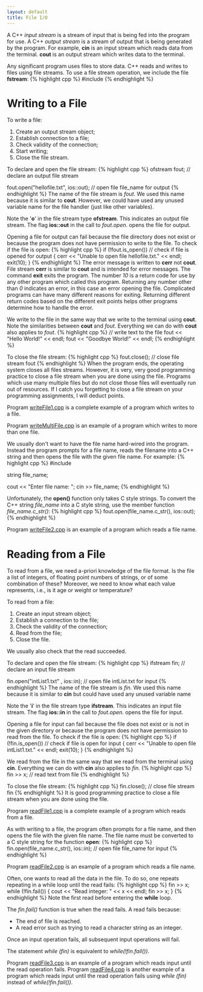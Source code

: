 ```yaml
---
layout: default
title: File I/O
---
```


A C++ *input stream* is a stream of input that is being fed
into the program for use.
A C++ *output stream* is a stream of output that is being generated 
by the program.
For example, **cin** is an input stream which reads data from the terminal.
**cout** is an output stream which writes data to the terminal.

Any significant program uses files to store data.
C++ reads and writes to files using file streams.
To use a file stream operation, we include the file **fstream**:
{% highlight cpp %}
#include <fstream>
{% endhighlight %}


# Writing to a File

To write a file:

1. Create an output stream object;
2. Establish connection to a file;
3. Check validity of the connection;
4. Start writing;
5. Close the file stream.

To declare and open the file stream:
{% highlight cpp %}
  ofstream fout;                           // declare an output file stream

  fout.open("hellofile.txt", ios::out);    // open file file_name for output
{% endhighlight %}
The name of the file stream is *fout*.
We used this name because it is similar to **cout**.
However, we could have used any unused variable name for the file handler 
(just like other variables).

Note the '**o**' in the file stream type **ofstream**.
This indicates an output file stream.
The flag **ios::out** in the call to *fout.open*.
opens the file for output.

Opening a file for output can fail because the file directory does not exist
or because the program does not have permission to write to the file.
To check if the file is open:
{% highlight cpp %}
  if (!fout.is_open())                     // check if file is opened for output
    {
      cerr << "Unable to open file hellofile.txt." << endl;
      exit(10);
    }
{% endhighlight %}
The error message is written to **cerr** not **cout**.
File stream **cerr** is similar to **cout** and is intended for error messages.
The command **exit** exits the program.
The number *10* is a return code for use by any other program
which called this program.
Returning any number other than *0* indicates an error,
in this case an error opening the file.
Complicated programs can have many different reasons for exiting.
Returning different return codes based on the different exit points
helps other programs determine how to handle the error.

We write to the file in the same way that we write to the terminal
using **cout**.
Note the similarities between **cout** and *fout*.  Everything we can do with
**cout** also applies to *fout*.
{% highlight cpp %}
  // write text to the file
  fout << "Hello World!" << endl;
  fout << "Goodbye World!" << endl;
{% endhighlight %}

To close the file stream:
{% highlight cpp %}
  fout.close();       // close file stream fout
{% endhighlight %}
When the program ends,
the operating system closes all files streams.
However, it is very, very good programming practice to close
a file stream when you are done using the file.
Programs which use many multiple files but do not close those files
will eventually run out of resources.
If I catch you forgetting to close a file stream 
on your programming assignments,
I will deduct points.

Program [writeFile1.cpp](../code/writeFile1) is a complete example 
of a program which writes to a file.

Program [writeMultiFile.cpp](../code/writeMultiFile) is an example
of a program which writes to more than one file.

We usually don't want to have the file name hard-wired into the program.
Instead the program prompts for a file name,
reads the filename into a C++ string 
and then opens the file with the given file name.
For example:
{% highlight cpp %}
#include <string>

string file_name;

cout << "Enter file name: ";
cin >> file_name;
{% endhighlight %}

Unfortunately, the **open()** function only takes C style strings.
To convert the C++ string *file_name* into a C style string, 
use the member function *file_name.c_str()*:
{% highlight cpp %}
fout.open(file_name.c_str(), ios::out);
{% endhighlight %}

Program [writeFile2.cpp](../code/writeFile2) is an example
of a program which reads a file name.


# Reading from a File

To read from a file, we need a-priori knowledge of the file format.
Is the file a list of integers, of floating point numbers
of strings, or of some combination of these?
Moreover, we need to know what each value represents,
i.e., is it age or weight or temperature?

To read from a file:

1. Create an input stream object;
2. Establish a connection to the file;
3. Check the validity of the connection;
4. Read from the file;
5. Close the file.

We usually also check that the read succeeded.

To declare and open the file stream:
{% highlight cpp %}
  ifstream fin;   // declare an input file stream

  fin.open("intList1.txt" , ios::in);   // open file intList.txt for input
{% endhighlight %}
The name of the file stream is *fin*.
We used this name because it is similar to **cin**
but could have used any unused variable name

Note the '**i**' in the file stream type **ifstream**.
This indicates an input file stream.
The flag **ios::in** in the call to *fout.open*.
opens the file for input.

Opening a file for input can fail because the file does not exist
or is not in the given directory or because the program does not
have permission to read from the file.
To check if the file is open:
{% highlight cpp %}
if (!fin.is_open())                // check if file is open for input
    {
      cerr << "Unable to open file intList1.txt." << endl;
      exit(10);
    }
{% endhighlight %}

We read from the file in the same way that we read from the terminal
using **cin**.
Everything we can do with **cin** also applies to *fin*.
{% highlight cpp %}
    fin >> x;     // read text from file
{% endhighlight %}

To close the file stream:
{% highlight cpp %}
  fin.close();       // close file stream fin
{% endhighlight %}
It is good programming practice to close
a file stream when you are done using the file.

Program [readFile1.cpp](../code/readFile1) is a complete example 
of a program which reads from a file.

As with writing to a file, the program often prompts
for a file name,
and then opens the file with the given file name.
The file name must be converted to a C style string
for the function **open**:
{% highlight cpp %}
fin.open(file_name.c_str(), ios::in);       // open file file_name for input
{% endhighlight %}

Program [readFile2.cpp](../code/readFile2) is an example
of a program which reads a file name.

Often, one wants to read all the data in the file.
To do so, one repeats repeating in a while loop until the read fails:
{% highlight cpp %}
    fin >> x;
    while (!fin.fail())
    {
        cout << "Read integer: " << x << endl;
        fin >> x;
    }
{% endhighlight %}
Note the first read before entering the **while** loop.

The *fin.fail()* function is true when the read fails.
A read fails because:

- The end of file is reached.
- A read error such as trying to read a character string as an integer.

Once an input operation fails, all subsequent input operations will fail.

The statement *while (fin)* is equivalent to *while(!fin.fail())*.

Program [readFile3.cpp](../code/readFile3) is an example
of a program which reads input until the read operation fails.
Program [readFile4.cpp](../code/readFile4) is another example
of a program which reads input until the read operation fails
using *while (fin)* instead of *while(!fin.fail())*.

